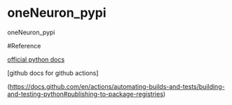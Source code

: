 # oneNeuron_pypi
oneNeuron_pypi

#Reference 

[official python docs ](https://packaging.python.org/tutorials/packaging-projects/)

[github docs for github actions] 

(https://docs.github.com/en/actions/automating-builds-and-tests/building-and-testing-python#publishing-to-package-registries)
